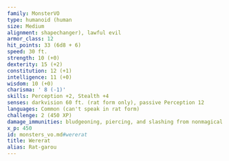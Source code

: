 ```yaml
---
family: MonsterVO
type: humanoid (human
size: Medium
alignment: shapechanger), lawful evil
armor_class: 12
hit_points: 33 (6d8 + 6)
speed: 30 ft.
strength: 10 (+0)
dexterity: 15 (+2)
constitution: 12 (+1)
intelligence: 11 (+0)
wisdom: 10 (+0)
charisma: ' 8 (-1)'
skills: Perception +2, Stealth +4
senses: darkvision 60 ft. (rat form only), passive Perception 12
languages: Common (can't speak in rat form)
challenge: 2 (450 XP)
damage_immunities: bludgeoning, piercing, and slashing from nonmagical attacks not made with silvered weapons
x_p: 450
id: monsters_vo.md#wererat
title: Wererat
alias: Rat-garou
---
```



